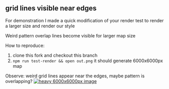 ## grid lines visible near edges

For demonstration I made a quick modification of your render test to render a larger size and render our style

Weird pattern overlap lines become visible for larger map size

How to reproduce:  
1. clone this fork and checkout this branch  
2. ```npm run test-render && open out.png``` it should generate 6000x6000px map

Observe: weird grid lines appear near the edges, maybe pattern is overlapping?
[<img alt="heavy 6000x6000px image" src="https://grafomap.com/gridlines.png">](https://grafomap.com/6000x6000.png)
